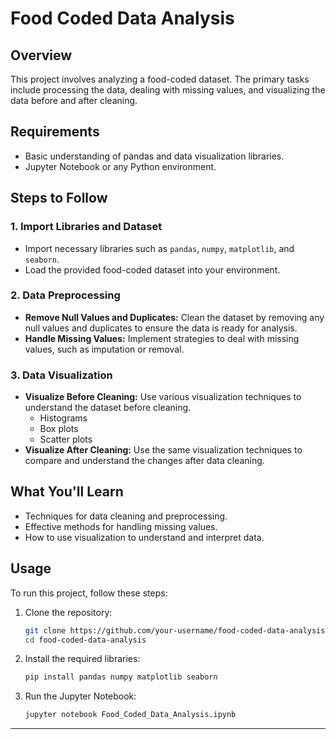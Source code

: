 # Food Coded Data Analysis

## Overview

This project involves analyzing a food-coded dataset. The primary tasks include processing the data, dealing with missing values, and visualizing the data before and after cleaning.

## Requirements

- Basic understanding of pandas and data visualization libraries.
- Jupyter Notebook or any Python environment.

## Steps to Follow

### 1. Import Libraries and Dataset

- Import necessary libraries such as `pandas`, `numpy`, `matplotlib`, and `seaborn`.
- Load the provided food-coded dataset into your environment.

### 2. Data Preprocessing

- **Remove Null Values and Duplicates:** Clean the dataset by removing any null values and duplicates to ensure the data is ready for analysis.
- **Handle Missing Values:** Implement strategies to deal with missing values, such as imputation or removal.

### 3. Data Visualization

- **Visualize Before Cleaning:** Use various visualization techniques to understand the dataset before cleaning.
  - Histograms
  - Box plots
  - Scatter plots
- **Visualize After Cleaning:** Use the same visualization techniques to compare and understand the changes after data cleaning.

## What You'll Learn

- Techniques for data cleaning and preprocessing.
- Effective methods for handling missing values.
- How to use visualization to understand and interpret data.

## Usage

To run this project, follow these steps:

1. Clone the repository:
   ```bash
   git clone https://github.com/your-username/food-coded-data-analysis.git
   cd food-coded-data-analysis
   ```

2. Install the required libraries:
   ```bash
   pip install pandas numpy matplotlib seaborn
   ```

3. Run the Jupyter Notebook:
   ```bash
   jupyter notebook Food_Coded_Data_Analysis.ipynb
   ```

---
